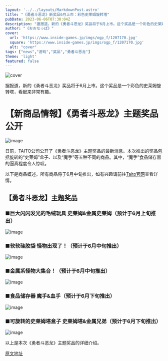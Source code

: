 ```yaml
---
layout: '../../layouts/MarkdownPost.astro'
title: "《勇者斗恶龙》新奖品6月上市：彩色史莱姆旋转塔"
pubDate: 2023-06-06T07:30:04Z
description: "据报道，新的《勇者斗恶龙》奖品将于6月上市。这个奖品是一个彩色的史莱姆旋转塔，看起来非常有趣。"
author: "《おおなっぱ》"
cover:
  url: 'https://www.inside-games.jp/imgs/ogp_f/1207170.jpg'
  square: 'https://www.inside-games.jp/imgs/ogp_f/1207170.jpg'
  alt: "cover"
tags: ["news","游戏","奖品","勇者斗恶龙"]
theme: 'light'
featured: false
---
```


![cover](https://www.inside-games.jp/imgs/ogp_f/1207170.jpg)

据报道，新的《勇者斗恶龙》奖品将于6月上市。这个奖品是一个彩色的史莱姆旋转塔，看起来非常有趣。

# 【新商品情報】《勇者斗恶龙》主题奖品公开

![image](https://www.inside-games.jp/imgs/zoom/1207175.jpg)

日前，TAITO公司公开了《勇者斗恶龙》主题奖品的最新消息。本次推出的奖品包括旋转的“史莱姆”盒子、以及“魔手”等五种不同的商品。其中，“魔手”食品储存器的逼真程度令人惊叹。

以下是商品概述。所有商品将于6月中旬推出，如有兴趣请前往[Taito官网](https://taito.co.jp/taito-prize/series/0000002940)查看详情。

## 【勇者斗恶龙】主题奖品

### ■巨大闪闪发光的毛绒玩具 史莱姆&金属史莱姆（预计于6月上旬推出）

![image](https://www.inside-games.jp/imgs/zoom/1207175.jpg)

### ■软软硅胶袋 怪物出现了！（预计于6月中旬推出）

![image](https://www.inside-games.jp/imgs/zoom/1207174.jpg)

### ■金属系怪物大集合！（预计于6月中旬推出）

![image](https://www.inside-games.jp/imgs/zoom/1207173.jpg)

### ■食品储存器 魔手&血手（预计于6月下旬推出）

![image](https://www.inside-games.jp/imgs/zoom/1207172.jpg)

### ■可旋转的史莱姆塔盒子 史莱姆塔&金属兄弟（预计于6月下旬推出）

![image](https://www.inside-games.jp/imgs/zoom/1207171.jpg)

以上是本次《勇者斗恶龙》主题奖品的详细介绍。

  [原文地址](https://www.inside-games.jp/article/2023/06/06/146391.html)